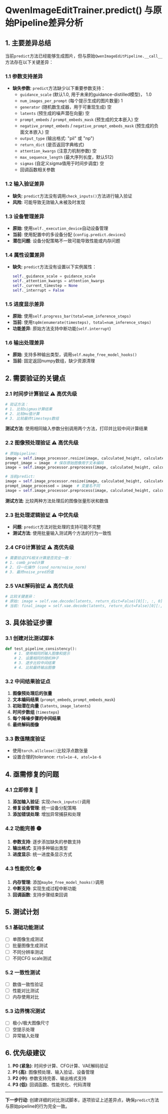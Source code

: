 # QwenImageEditTrainer.predict() 与原始Pipeline差异分析

## 1. 主要差异总结

当前`predict`方法已经能够生成图片，但与原始`QwenImageEditPipeline.__call__`方法存在以下关键差异：

### 1.1 参数支持差异
- **缺失参数**: `predict`方法缺少以下重要参数支持：
  - `guidance_scale` (默认1.0, 用于未来的guidance-distilled模型)， 1.0
  - `num_images_per_prompt` (每个提示生成的图片数量) 1
  - `generator` (随机数生成器，用于可重现生成) 空
  - `latents` (预生成的噪声潜在向量) 空
  - `prompt_embeds` / `prompt_embeds_mask` (预生成的文本嵌入) 空
  - `negative_prompt_embeds` / `negative_prompt_embeds_mask` (预生成的负面文本嵌入) 空
  - `output_type` (输出格式: "pil" 或 "np")
  - `return_dict` (是否返回字典格式)
  - `attention_kwargs` (注意力机制参数) 空
  - `max_sequence_length` (最大序列长度，默认512)
  - `sigmas` (自定义sigma值用于时间步调度) 空
  - 回调函数相关参数

### 1.2 输入验证差异
- **缺失**: `predict`方法没有调用`check_inputs()`方法进行输入验证
- **风险**: 可能导致无效输入未被及时发现

### 1.3 设备管理差异
- **原始**: 使用`self._execution_device`自动设备管理
- **当前**: 使用配置中的多设备分配 (`config.predict.devices`)
- **潜在问题**: 设备分配策略不一致可能导致性能或内存问题

### 1.4 属性设置差异
- **缺失**: `predict`方法没有设置以下实例属性：
  ```python
  self._guidance_scale = guidance_scale
  self._attention_kwargs = attention_kwargs
  self._current_timestep = None
  self._interrupt = False
  ```

### 1.5 进度显示差异
- **原始**: 使用`self.progress_bar(total=num_inference_steps)`
- **当前**: 使用`tqdm(enumerate(timesteps), total=num_inference_steps)`
- **功能差异**: 原始方法支持中断功能(`self.interrupt`)

### 1.6 输出处理差异
- **原始**: 支持多种输出类型，调用`self.maybe_free_model_hooks()`
- **当前**: 固定返回numpy数组，缺少资源清理

## 2. 需要验证的关键点

### 2.1 时间步计算验证 ⚠️ **高优先级**
```python
# 验证方法：
# 1. 比较sigmas计算结果
# 2. 比较mu值计算
# 3. 比较最终timesteps数组
```
**测试方法**: 使用相同输入参数分别调用两个方法，打印并比较中间计算结果

### 2.2 图像预处理验证 ⚠️ **高优先级**
```python
# 原始pipeline:
image = self.image_processor.resize(image, calculated_height, calculated_width)
prompt_image = image  # 保存原始图像用于文本编码
image = self.image_processor.preprocess(image, calculated_height, calculated_width)

# 当前predict:
image = self.image_processor.resize(image, calculated_height, calculated_width)
prompt_image_processed = image  # 变量名不同
image = self.image_processor.preprocess(image, calculated_height, calculated_width)
```
**测试方法**: 比较两种方法处理后的图像张量形状和数值

### 2.3 批处理逻辑验证 ⚠️ **中优先级**
- **问题**: `predict`方法对批处理的支持可能不完整
- **测试方法**: 使用批量输入测试两个方法的行为一致性

### 2.4 CFG计算验证 ⚠️ **高优先级**
```python
# 需要验证CFG相关计算是否完全一致：
# 1. comb_pred计算
# 2. 归一化操作 (cond_norm/noise_norm)
# 3. 最终noise_pred的值
```

### 2.5 VAE解码验证 ⚠️ **高优先级**
```python
# 比较关键差异：
# 原始: image = self.vae.decode(latents, return_dict=False)[0][:, :, 0]
# 当前: final_image = self.vae.decode(latents, return_dict=False)[0][:, :, 0]
```

## 3. 具体验证步骤

### 3.1 创建对比测试脚本
```python
def test_pipeline_consistency():
    # 1. 使用相同的输入图像和提示
    # 2. 设置相同的随机种子
    # 3. 逐步比较中间结果
    # 4. 比较最终输出图像
```

### 3.2 中间结果验证点
1. **图像预处理后的张量**
2. **文本编码结果** (`prompt_embeds`, `prompt_embeds_mask`)
3. **初始潜在向量** (`latents`, `image_latents`)
4. **时间步数组** (`timesteps`)
5. **每个降噪步骤的中间结果**
6. **最终解码图像**

### 3.3 数值精度验证
- 使用`torch.allclose()`比较浮点数张量
- 设置合理的tolerance: `rtol=1e-4, atol=1e-6`

## 4. 亟需修复的问题

### 4.1 立即修复 🔴
1. **添加输入验证**: 实现`check_inputs()`调用
2. **修复设备管理**: 统一设备分配策略
3. **添加错误处理**: 增加异常捕获和处理

### 4.2 功能完善 🟡
1. **参数支持**: 逐步添加缺失的参数支持
2. **输出格式**: 支持多种输出类型
3. **进度显示**: 统一进度条显示方式

### 4.3 性能优化 🟢
1. **内存管理**: 添加`maybe_free_model_hooks()`调用
2. **中断支持**: 实现生成过程中断功能
3. **回调函数**: 支持步骤结束回调

## 5. 测试计划

### 5.1 基础功能测试
- [ ] 单图像生成测试
- [ ] 批量图像生成测试
- [ ] 不同分辨率测试
- [ ] 不同CFG scale测试

### 5.2 一致性测试
- [ ] 数值一致性验证
- [ ] 性能对比测试
- [ ] 内存使用对比

### 5.3 边界情况测试
- [ ] 极小/极大图像尺寸
- [ ] 空提示处理
- [ ] 异常输入处理

## 6. 优先级建议

1. **P0 (紧急)**: 时间步计算、CFG计算、VAE解码验证
2. **P1 (高)**: 图像预处理、输入验证、设备管理
3. **P2 (中)**: 参数支持完善、输出格式支持
4. **P3 (低)**: 回调函数、性能优化、代码清理

---

**下一步行动**: 创建详细的对比测试脚本，逐项验证上述差异点，确保`predict`方法与原始pipeline的行为完全一致。
